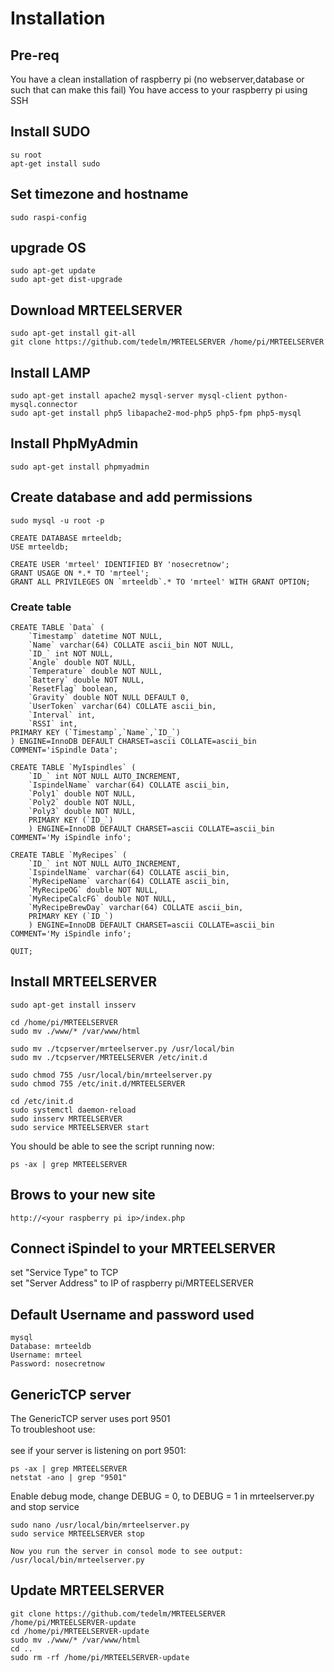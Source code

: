 # Installation

## Pre-req
You have a clean installation of raspberry pi (no webserver,database or such that can make this fail)
You have access to your raspberry pi using SSH

## Install SUDO
```
su root
apt-get install sudo
```
## Set timezone and hostname
```
sudo raspi-config
```
## upgrade OS
```
sudo apt-get update
sudo apt-get dist-upgrade
```
## Download MRTEELSERVER
```
sudo apt-get install git-all
git clone https://github.com/tedelm/MRTEELSERVER /home/pi/MRTEELSERVER
```
## Install LAMP
```
sudo apt-get install apache2 mysql-server mysql-client python-mysql.connector
sudo apt-get install php5 libapache2-mod-php5 php5-fpm php5-mysql
```
## Install PhpMyAdmin
```
sudo apt-get install phpmyadmin
```

## Create database and add permissions
```
sudo mysql -u root -p

CREATE DATABASE mrteeldb;
USE mrteeldb;

CREATE USER 'mrteel' IDENTIFIED BY 'nosecretnow';
GRANT USAGE ON *.* TO 'mrteel';
GRANT ALL PRIVILEGES ON `mrteeldb`.* TO 'mrteel' WITH GRANT OPTION;
```
### Create table
```
CREATE TABLE `Data` (
	`Timestamp` datetime NOT NULL,
	`Name` varchar(64) COLLATE ascii_bin NOT NULL,
	`ID_` int NOT NULL,
	`Angle` double NOT NULL,
	`Temperature` double NOT NULL,
	`Battery` double NOT NULL,
	`ResetFlag` boolean,
	`Gravity` double NOT NULL DEFAULT 0,
	`UserToken` varchar(64) COLLATE ascii_bin,
	`Interval` int,
	`RSSI` int,
PRIMARY KEY (`Timestamp`,`Name`,`ID_`)
) ENGINE=InnoDB DEFAULT CHARSET=ascii COLLATE=ascii_bin COMMENT='iSpindle Data';

CREATE TABLE `MyIspindles` (
	`ID_` int NOT NULL AUTO_INCREMENT,
	`IspindelName` varchar(64) COLLATE ascii_bin,
    `Poly1` double NOT NULL,    
    `Poly2` double NOT NULL,    
    `Poly3` double NOT NULL,            
	PRIMARY KEY (`ID_`)
	) ENGINE=InnoDB DEFAULT CHARSET=ascii COLLATE=ascii_bin COMMENT='My iSpindle info';
	
CREATE TABLE `MyRecipes` (
	`ID_` int NOT NULL AUTO_INCREMENT,
	`IspindelName` varchar(64) COLLATE ascii_bin,
	`MyRecipeName` varchar(64) COLLATE ascii_bin,
	`MyRecipeOG` double NOT NULL, 
	`MyRecipeCalcFG` double NOT NULL, 	
	`MyRecipeBrewDay` varchar(64) COLLATE ascii_bin,       
	PRIMARY KEY (`ID_`)
	) ENGINE=InnoDB DEFAULT CHARSET=ascii COLLATE=ascii_bin COMMENT='My iSpindle info';

QUIT;
```
## Install MRTEELSERVER
```
sudo apt-get install insserv

cd /home/pi/MRTEELSERVER
sudo mv ./www/* /var/www/html

sudo mv ./tcpserver/mrteelserver.py /usr/local/bin
sudo mv ./tcpserver/MRTEELSERVER /etc/init.d

sudo chmod 755 /usr/local/bin/mrteelserver.py
sudo chmod 755 /etc/init.d/MRTEELSERVER

cd /etc/init.d
sudo systemctl daemon-reload
sudo insserv MRTEELSERVER
sudo service MRTEELSERVER start
```
You should be able to see the script running now:
```
ps -ax | grep MRTEELSERVER
```
## Brows to your new site	
```
http://<your raspberry pi ip>/index.php
```

## Connect iSpindel to your MRTEELSERVER
set "Service Type" to TCP</br>
set "Server Address" to IP of raspberry pi/MRTEELSERVER</br>

## Default Username and password used
```
mysql
Database: mrteeldb
Username: mrteel
Password: nosecretnow
```

## GenericTCP server
The GenericTCP server uses port 9501</br>
To troubleshoot use:</br>
</br>
see if your server is listening on port 9501:
```
ps -ax | grep MRTEELSERVER
netstat -ano | grep "9501"
```
Enable debug mode, change DEBUG = 0, to DEBUG = 1 in mrteelserver.py and stop service</br>
```
sudo nano /usr/local/bin/mrteelserver.py
sudo service MRTEELSERVER stop

Now you run the server in consol mode to see output:
/usr/local/bin/mrteelserver.py

```

## Update MRTEELSERVER
```
git clone https://github.com/tedelm/MRTEELSERVER /home/pi/MRTEELSERVER-update
cd /home/pi/MRTEELSERVER-update
sudo mv ./www/* /var/www/html
cd ..
sudo rm -rf /home/pi/MRTEELSERVER-update
```

